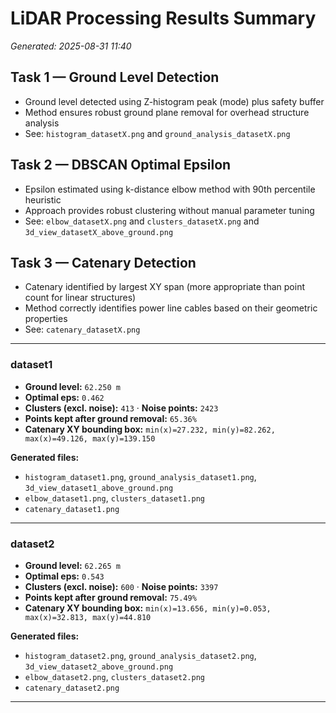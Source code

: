 # LiDAR Processing Results Summary
_Generated: 2025-08-31 11:40_

## Task 1 — Ground Level Detection
- Ground level detected using Z-histogram peak (mode) plus safety buffer
- Method ensures robust ground plane removal for overhead structure analysis
- See: `histogram_datasetX.png` and `ground_analysis_datasetX.png`

## Task 2 — DBSCAN Optimal Epsilon
- Epsilon estimated using k-distance elbow method with 90th percentile heuristic
- Approach provides robust clustering without manual parameter tuning
- See: `elbow_datasetX.png` and `clusters_datasetX.png` and `3d_view_datasetX_above_ground.png`

## Task 3 — Catenary Detection
- Catenary identified by largest XY span (more appropriate than point count for linear structures)
- Method correctly identifies power line cables based on their geometric properties
- See: `catenary_datasetX.png`

---
### dataset1
- **Ground level:** `62.250 m`
- **Optimal eps:** `0.462`
- **Clusters (excl. noise):** `413` · **Noise points:** `2423`
- **Points kept after ground removal:** `65.36%`
- **Catenary XY bounding box:** `min(x)=27.232, min(y)=82.262, max(x)=49.126, max(y)=139.150`

**Generated files:**
- `histogram_dataset1.png`, `ground_analysis_dataset1.png`, `3d_view_dataset1_above_ground.png`
- `elbow_dataset1.png`, `clusters_dataset1.png`
- `catenary_dataset1.png`

---


### dataset2
- **Ground level:** `62.265 m`
- **Optimal eps:** `0.543`
- **Clusters (excl. noise):** `600` · **Noise points:** `3397`
- **Points kept after ground removal:** `75.49%`
- **Catenary XY bounding box:** `min(x)=13.656, min(y)=0.053, max(x)=32.813, max(y)=44.810`

**Generated files:**
- `histogram_dataset2.png`, `ground_analysis_dataset2.png`, `3d_view_dataset2_above_ground.png`
- `elbow_dataset2.png`, `clusters_dataset2.png`
- `catenary_dataset2.png`

---

